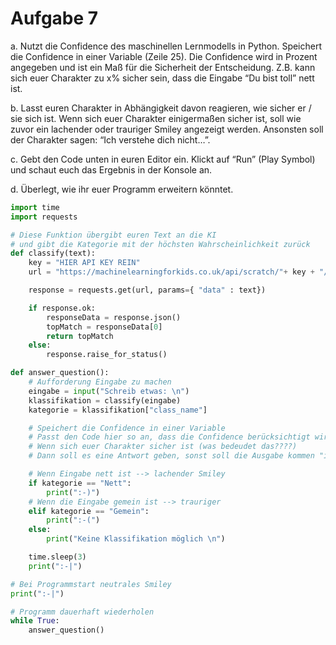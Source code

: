 # Aufgabe 7

a. Nutzt die Confidence des maschinellen Lernmodells in Python. Speichert die Confidence in einer Variable (Zeile 25). Die Confidence wird in Prozent angegeben und ist ein Maß für die Sicherheit der Entscheidung. Z.B. kann sich euer Charakter zu x% sicher sein, dass die Eingabe “Du bist toll” nett ist. 

b. Lasst euren Charakter in Abhängigkeit davon reagieren, wie sicher er / sie sich ist. Wenn sich euer Charakter einigermaßen sicher ist, soll wie zuvor ein lachender oder trauriger Smiley angezeigt werden. Ansonsten soll der Charakter sagen: “Ich verstehe dich nicht…”. 

c. Gebt den Code unten in euren Editor ein. Klickt auf “Run” (Play Symbol) und schaut euch das Ergebnis in der Konsole an.

d. Überlegt, wie ihr euer Programm erweitern könntet. 

```python
import time
import requests

# Diese Funktion übergibt euren Text an die KI
# und gibt die Kategorie mit der höchsten Wahrscheinlichkeit zurück
def classify(text):
    key = "HIER API KEY REIN"
    url = "https://machinelearningforkids.co.uk/api/scratch/"+ key + "/classify"

    response = requests.get(url, params={ "data" : text})

    if response.ok:
        responseData = response.json()
        topMatch = responseData[0]
        return topMatch
    else:
        response.raise_for_status()

def answer_question():
    # Aufforderung Eingabe zu machen
    eingabe = input("Schreib etwas: \n")
    klassifikation = classify(eingabe)
    kategorie = klassifikation["class_name"]

    # Speichert die Confidence in einer Variable 
    # Passt den Code hier so an, dass die Confidence berücksichtigt wird:
    # Wenn sich euer Charakter sicher ist (was bedeudet das????)
    # Dann soll es eine Antwort geben, sonst soll die Ausgabe kommen "ich verstehe dich nicht"

    # Wenn Eingabe nett ist --> lachender Smiley
    if kategorie == "Nett":
        print(":-)")
    # Wenn die Eingabe gemein ist --> trauriger
    elif kategorie == "Gemein":
        print(":-(")
    else:
        print("Keine Klassifikation möglich \n")

    time.sleep(3)
    print(":-|")

# Bei Programmstart neutrales Smiley
print(":-|")

# Programm dauerhaft wiederholen
while True:
    answer_question()
```